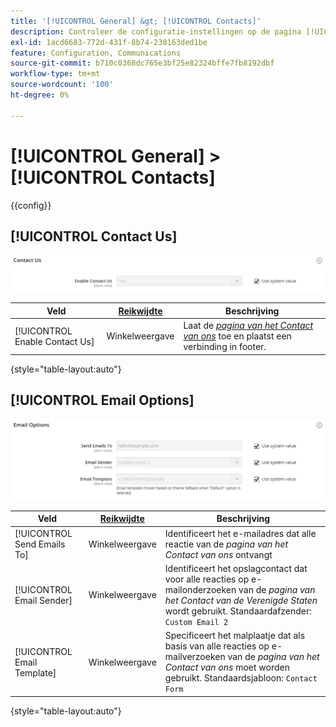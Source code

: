 ```yaml
---
title: '[!UICONTROL General] &gt; [!UICONTROL Contacts]'
description: Controleer de configuratie-instellingen op de pagina [!UICONTROL General] &gt; [!UICONTROL Contacts] van Commerce Admin.
exl-id: 1acd6683-772d-431f-8b74-230163ded1be
feature: Configuration, Communications
source-git-commit: b710c0368dc765e3bf25e82324bffe7fb8192dbf
workflow-type: tm+mt
source-wordcount: '100'
ht-degree: 0%

---
```


# [!UICONTROL General] > [!UICONTROL Contacts]

{{config}}

## [!UICONTROL Contact Us]

![ Contact ons ](./assets/contacts-contact-us.png)<!-- zoom -->

<!-- [Contact Us](https://docs.magento.com/user-guide/stores/contact-us.html) -->

| Veld | [ Reikwijdte ](../../getting-started/websites-stores-views.md#scope-settings) | Beschrijving |
|--- |--- |--- |
| [!UICONTROL Enable Contact Us] | Winkelweergave | Laat de [_pagina van het Contact van ons_](../../getting-started/store-details.md#contact-us-form) toe en plaatst een verbinding in footer. |

{style="table-layout:auto"}

## [!UICONTROL Email Options]

![ E-mailopties ](./assets/contacts-email-options.png)<!-- zoom -->

<!-- [Email Options](https://docs.magento.com/user-guide/stores/contact-us.html) -->

| Veld | [ Reikwijdte ](../../getting-started/websites-stores-views.md#scope-settings) | Beschrijving |
|--- |--- |--- |
| [!UICONTROL Send Emails To] | Winkelweergave | Identificeert het e-mailadres dat alle reactie van de _pagina van het Contact van ons_ ontvangt |
| [!UICONTROL Email Sender] | Winkelweergave | Identificeert het opslagcontact dat voor alle reacties op e-mailonderzoeken van de _pagina van het Contact van de Verenigde Staten_ wordt gebruikt. Standaardafzender: `Custom Email 2` |
| [!UICONTROL Email Template] | Winkelweergave | Specificeert het malplaatje dat als basis van alle reacties op e-mailverzoeken van de _pagina van het Contact van ons_ moet worden gebruikt. Standaardsjabloon: `Contact Form` |

{style="table-layout:auto"}
